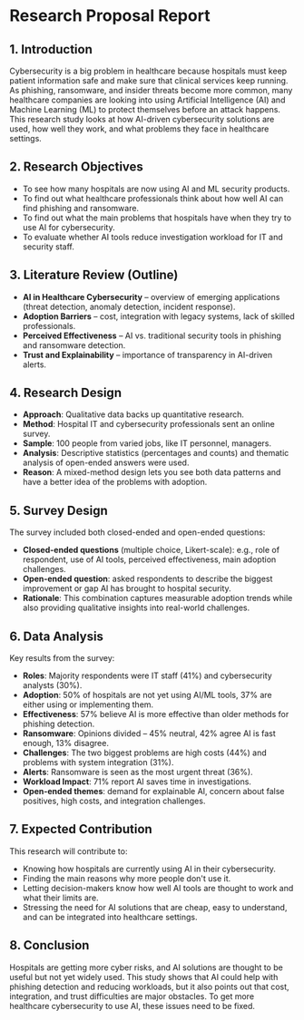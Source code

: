 
# Research Proposal Report

## 1. Introduction
Cybersecurity is a big problem in healthcare because hospitals must keep patient information safe and make sure that clinical services keep running. As phishing, ransomware, and insider threats become more common, many healthcare companies are looking into using Artificial Intelligence (AI) and Machine Learning (ML) to protect themselves before an attack happens. This research study looks at how AI-driven cybersecurity solutions are used, how well they work, and what problems they face in healthcare settings.

## 2. Research Objectives
- To see how many hospitals are now using AI and ML security products.  
- To find out what healthcare professionals think about how well AI can find phishing and ransomware.  
- To find out what the main problems that hospitals have when they try to use AI for cybersecurity.  
- To evaluate whether AI tools reduce investigation workload for IT and security staff.  

## 3. Literature Review (Outline)
- **AI in Healthcare Cybersecurity** – overview of emerging applications (threat detection, anomaly detection, incident response).  
- **Adoption Barriers** – cost, integration with legacy systems, lack of skilled professionals.  
- **Perceived Effectiveness** – AI vs. traditional security tools in phishing and ransomware detection.  
- **Trust and Explainability** – importance of transparency in AI-driven alerts.  

## 4. Research Design
- **Approach**: Qualitative data backs up quantitative research.  
- **Method**: Hospital IT and cybersecurity professionals sent an online survey.  
- **Sample**: 100 people from varied jobs, like IT personnel, managers.  
- **Analysis**: Descriptive statistics (percentages and counts) and thematic analysis of open-ended answers were used.  
- **Reason**: A mixed-method design lets you see both data patterns and have a better idea of the problems with adoption.  

## 5. Survey Design
The survey included both closed-ended and open-ended questions:  
- **Closed-ended questions** (multiple choice, Likert-scale): e.g., role of respondent, use of AI tools, perceived effectiveness, main adoption challenges.  
- **Open-ended question**: asked respondents to describe the biggest improvement or gap AI has brought to hospital security.  
- **Rationale**: This combination captures measurable adoption trends while also providing qualitative insights into real-world challenges.  

## 6. Data Analysis 
Key results from the survey:  
- **Roles**: Majority respondents were IT staff (41%) and cybersecurity analysts (30%).  
- **Adoption**: 50% of hospitals are not yet using AI/ML tools, 37% are either using or implementing them.  
- **Effectiveness**: 57% believe AI is more effective than older methods for phishing detection.  
- **Ransomware**: Opinions divided – 45% neutral, 42% agree AI is fast enough, 13% disagree.  
- **Challenges**: The two biggest problems are high costs (44%) and problems with system integration (31%).  
- **Alerts**: Ransomware is seen as the most urgent threat (36%).  
- **Workload Impact**: 71% report AI saves time in investigations.  
- **Open-ended themes**: demand for explainable AI, concern about false positives, high costs, and integration challenges.  

## 7. Expected Contribution
This research will contribute to:  
- Knowing how hospitals are currently using AI in their cybersecurity.  
- Finding the main reasons why more people don't use it.  
- Letting decision-makers know how well AI tools are thought to work and what their limits are.  
- Stressing the need for AI solutions that are cheap, easy to understand, and can be integrated into healthcare settings.  

## 8. Conclusion
Hospitals are getting more cyber risks, and AI solutions are thought to be useful but not yet widely used. This study shows that AI could help with phishing detection and reducing workloads, but it also points out that cost, integration, and trust difficulties are major obstacles. To get more healthcare cybersecurity to use AI, these issues need to be fixed.  
